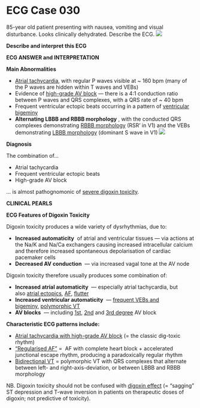 # ECG Case 030


85-year old patient presenting with nausea, vomiting and visual disturbance. Looks clinically dehydrated. Describe the ECG.
![](https://litfl.com/wp-content/uploads/2018/08/TOP-100-ECG-QUIZ-LITFL-030.jpg)



**Describe and interpret this ECG** 

**ECG ANSWER and INTERPRETATION** 



**Main Abnormalities** 

- [Atrial tachycardia](https://litfl.com/atrial-tachycardia-ecg-library/), with regular P waves visible at ~ 160 bpm (many of the P waves are hidden within T waves and VEBs)
- Evidence of [high-grade AV block](https://litfl.com/av-block-2nd-degree-high-grade-av-block/) — there is a 4:1 conduction ratio between P waves and QRS complexes, with a QRS rate of ~ 40 bpm
- Frequent ventricular ectopic beats occurring in a pattern of [ventricular bigeminy](https://litfl.com/premature-ventricular-complex-pvc-ecg-library/)
- **Alternating LBBB and RBBB morphology** , with the conducted QRS complexes demonstrating [RBBB morphology](https://litfl.com/right-bundle-branch-block-rbbb-ecg-library/) (RSR’ in V1) and the VEBs demonstrating [LBBB morphology](https://litfl.com/left-bundle-branch-block-lbbb-ecg-library/) (dominant S wave in V1)
![](https://litfl.com/wp-content/uploads/2018/08/Digoxin-Toxicity-ECG-Rhythm-strip.jpg)



**Diagnosis** 


The combination of…

- Atrial tachycardia
- Frequent ventricular ectopic beats
- High-grade AV block


… is almost pathognomonic of [severe digoxin toxicity](https://litfl.com/digoxin-toxicity-ecg-library/).

**CLINICAL PEARLS** 



**ECG Features of Digoxin Toxicity** 


Digoxin toxicity produces a wide variety of dysrhythmias, due to:

- **Increased automaticity**  of atrial and ventricular tissues — via actions at the Na/K and Na/Ca exchangers causing increased intracellular calcium and therefore increased spontaneous depolarisation of cardiac pacemaker cells
- **Decreased AV conduction**  — via increased vagal tone at the AV node


Digoxin toxicity therefore usually produces some combination of:

- **Increased atrial automaticity**  — especially atrial tachycardia, but also [atrial ectopics](https://litfl.com/premature-atrial-complex-pac/), [AF](https://litfl.com/atrial-fibrillation-ecg-library/), [flutter](https://litfl.com/atrial-flutter-ecg-library/)
- **Increased ventricular automaticity**  — [frequent VEBs and bigeminy](https://litfl.com/premature-ventricular-complex-pvc-ecg-library/), [polymorphic VT](https://litfl.com/polymorphic-vt-and-torsades-de-pointes-tdp/)
- **AV blocks**  — including [1st](https://litfl.com/first-degree-heart-block-ecg-library/), [2nd](https://litfl.com/av-block-2nd-degree-mobitz-ii-hay-block/) and [3rd degree](https://litfl.com/av-block-3rd-degree-complete-heart-block/) AV block



**Characteristic ECG patterns include:** 

- [Atrial tachycardia with high-grade AV block](https://litfl.com/digoxin-toxicity-ecg-library/) (= the classic dig-toxic rhythm)
- [“Regularised AF”](https://litfl.com/digoxin-toxicity-ecg-library/) =  AF with complete heart block + accelerated junctional escape rhythm, producing a paradoxically regular rhythm
- [Bidirectional VT](https://litfl.com/bidirectional-ventricular-tachycardia-bvt-ecg-library/) = polymorphic VT with QRS complexes that alternate between left- and right-axis-deviation, or between LBBB and RBBB morphology


NB. Digoxin toxicity should not be confused with [digoxin effect](https://litfl.com/digoxin-effect-ecg-library/) (= “sagging” ST depression and T-wave inversion in patients on therapeutic doses of digoxin; not predictive of toxicity). 

